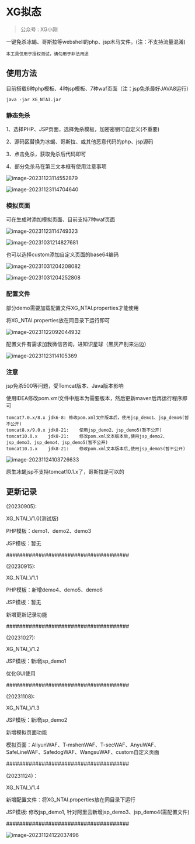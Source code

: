 # XG拟态

>  公众号 : XG小刚

一键免杀冰蝎、哥斯拉等webshell的php、jsp木马文件。(注：不支持流量混淆)

```
本工具仅用于授权测试，请勿用于非法用途
```



## 使用方法

目前搭载6种php模板、4种jsp模板、7种waf页面（注：jsp免杀最好JAVA8运行）

```
java -jar XG_NTAI.jar
```



### 静态免杀

1、选择PHP、JSP页面，选择免杀模板，加密密钥可自定义(不重要)

2、源码区替换为冰蝎、哥斯拉、或其他恶意代码的php、jsp源码

3、点击免杀，获取免杀后代码即可

4、部分免杀马在第三文本框有使用注意事项

![image-20231123114552879](img/image-20231123114552879.png)

![image-20231123114704640](img/image-20231123114704640.png)



### 模拟页面

可在生成时添加模拟页面、目前支持7种waf页面

![image-20231123114749323](img/image-20231123114749323.png)

![image-20231031214827681](img/image-20231031214827681.png)

也可以选择custom添加自定义页面的base64编码

![image-20231031204208082](img/image-20231031204208082.png)



![image-20231031204252808](img/image-20231031204252808.png)



### 配置文件

部分demo需要加载配置文件XG_NTAI.properties才能使用

将XG_NTAI.properties放在同目录下运行即可

![image-20231122092044932](img/image-20231122092044932.png)

配置文件有需求加我微信咨询，进知识星球（黑灰产别来沾边）

![image-20231123114105369](img/image-20231123114105369.png)

### 注意

jsp免杀500等问题，受Tomcat版本、Java版本影响

使用IDEA修改pom.xml文件中版本为需要版本，然后更新maven后再运行程序即可

```
tomcat7.0.x/8.x	jdk6-8:	修改pom.xml文件版本后，使用jsp_demo1、jsp_demo6(暂不公开)
tomcat8.x/9.0.x	jdk8-21:	使用jsp_demo2、jsp_demo5(暂不公开)
tomcat10.0.x	jdk8-21:	修改pom.xml文本版本后,使用jsp_demo2、jsp_demo3、jsp_demo4、jsp_demo5(暂不公开)
tomcat10.1.x	jdk8-21:	修改pom.xml文本版本后,使用jsp_demo5(暂不公开)
```

![image-20231124103726633](img/image-20231124103726633.png)

原生冰蝎jsp不支持tomcat10.1.x了，哥斯拉是可以的



## 更新记录

(20230905):

XG_NTAI_V1.0(测试版)

PHP模板：demo1、demo2、demo3

JSP模板：暂无

######################################

(20230915):

XG_NTAI_V1.1

PHP模板：新增demo4、demo5、demo6

JSP模板：暂无

新增更新记录功能

######################################

(20231027):

XG_NTAI_V1.2

JSP模板：新增jsp_demo1

优化GUI使用

######################################

(20231108):

XG_NTAI_V1.3

JSP模板：新增jsp_demo2

新增模拟页面功能

模拟页面：AliyunWAF、T-mshenWAF、T-secWAF、AnyuWAF、SafeLineWAF、SafedogWAF、WangsuWAF、custom自定义页面

######################################

(20231124)：

XG_NTAI_V1.4

新增配置文件：将XG_NTAI.properties放在同目录下运行

JSP模板: 修改jsp_demo1, 针对阿里云新增jsp_demo3、jsp_demo4(需配置文件)

######################################

![image-20231124122037496](img/image-20231124122037496.png)
